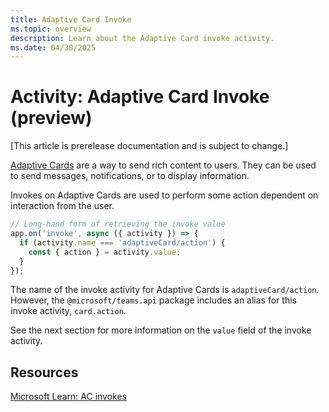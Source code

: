 ```yaml
---
title: Adaptive Card Invoke
ms.topic: overview
description: Learn about the Adaptive Card invoke activity.
ms.date: 04/30/2025
---
```


# Activity: Adaptive Card Invoke (preview)

[This article is prerelease documentation and is subject to change.]

[Adaptive Cards](/task-modules-and-cards/cards/cards-reference#adaptive-card) are a way to send rich content to users. They can be used to send messages, notifications, or to display information.

Invokes on Adaptive Cards are used to perform some action dependent on interaction from the user.

```typescript
// Long-hand form of retrieving the invoke value
app.on('invoke', async ({ activity }) => {
  if (activity.name === 'adaptiveCard/action') {
    const { action } = activity.value;
  }
});
```

The name of the invoke activity for Adaptive Cards is `adaptiveCard/action`. However, the `@microsoft/teams.api` package includes an alias for this invoke activity, `card.action`.

See the next section for more information on the `value` field of the invoke activity.

## Resources

[Microsoft Learn: AC invokes](/task-modules-and-cards/cards/cards-actions?tabs=json#action-type-invoke)
